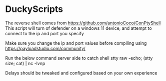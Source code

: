 # DuckyScripts

The reverse shell comes from https://github.com/antonioCoco/ConPtyShell
This script will turn of defender on a windows 11 device, and attempt to connect to the ip and port you specify

Make sure you change the ip and port values before compiling using https://payloadstudio.com/community/

Run the below command server side to catch shell
stty raw -echo; (stty size; cat) | nc -lvnp <port>

Delays should be tweaked and configured based on your own experience
